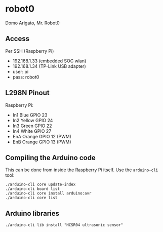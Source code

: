 # robot0

Domo Arigato, Mr. Robot0


## Access

Per SSH (Raspberry Pi)

* 192.168.1.33 (embedded SOC wlan)
* 192.168.1.34 (TP-Link USB adapter)
* user: pi
* pass: robot0


## L298N Pinout

Raspberry Pi:

* In1 Blue GPIO 23
* In2 Yellow GPIO 24
* In3 Green GPIO 22
* In4 White GPIO 27
* EnA Orange GPIO 12 (PWM)
* EnB Orange GPIO 13 (PWM)


## Compiling the Arduino code

This can be done from inside the Raspberry Pi itself.
Use the `arduino-cli` tool:


```shell
./arduino-cli core update-index
./arduino-cli board list
./arduino-cli core install arduino:avr
./arduino-cli core list
```


## Arduino libraries

```shell
./arduino-cli lib install "HCSR04 ultrasonic sensor"
```

